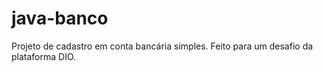 # java-banco
Projeto de cadastro em conta bancária simples. Feito para um desafio da plataforma DIO.
